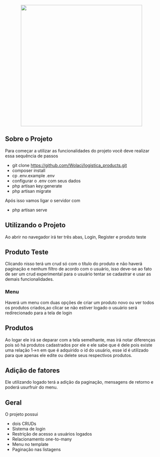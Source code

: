 <p align="center"><a href="https://laravel.com" target="_blank"><img src="https://raw.githubusercontent.com/laravel/art/master/logo-lockup/5%20SVG/2%20CMYK/1%20Full%20Color/laravel-logolockup-cmyk-red.svg" width="400"></a></p>



## Sobre o Projeto

Para começar a utilizar as funcionalidades do projeto você deve realizar essa sequência de passos

- git clone https://github.com/Wolaci/logistica_products.git
- composer install
- cp .env.example .env
- configurar o .env com seus dados
- php artisan key:generate
- php artisan migrate


Após isso vamos ligar o servidor com

- php artisan serve

## Utilizando o Projeto

Ao abrir no navegador irá ter três abas, Login, Register e produto teste

## Produto Teste

Clicando nisso terá um crud só com o título do produto e não haverá paginação e nenhum filtro de acordo com o usuário, isso deve-se ao fato de ser um crud experimental para o usuário tentar se cadastrar e usar as demais funcionalidades.

### Menu

Haverá um menu com duas opções de criar um produto novo ou ver todos os produtos criados,ao clicar se não estiver logado o usuário será redirecionado para a tela de login

## Produtos

Ao logar ele irá se deparar com a tela semelhante, mas irá notar diferenças pois só há produtos cadastrados por ele e ele sabe que é dele pois existe uma relação 1->n em que é adquirido o id do usuário, esse id é utilizado para que apenas ele edite ou delete seus respectivos produtos.


## Adição de fatores

Ele utilizando logado terá a adição da paginação, mensagens de retorno e poderá usurfruir do menu.


## Geral

O projeto possui 

- dois CRUDs
- Sistema de login
- Restrição de acesso a usuários logados
- Relacionamento one-to-many
- Menu no template
- Paginação nas listagens
